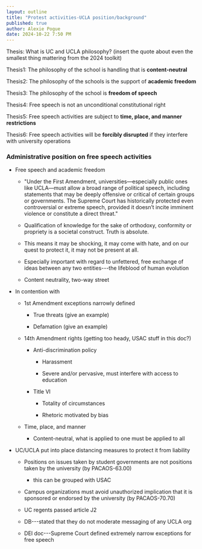 ```yaml
---
layout: outline
title: "Protest activities-UCLA position/background"
published: true
author: Alexie Pogue
date: 2024-10-22 7:50 PM
---
```


Thesis: What is UC and UCLA philosophy? (insert the quote about even the smallest thing mattering from the 2024 toolkit)

Thesis1: The philosophy of the school is handling that is **content-neutral**

Thesis2: The philosophy of the schools is the support of **academic freedom**

Thesis3: The philosophy of the school is **freedom of speech**

Thesis4: Free speech is not an unconditional constitutional right

Thesis5: Free speech activities are subject to **time, place, and manner restrictions**

Thesis6: Free speech activities will be **forcibly disrupted** if they interfere with university operations 


### Administrative position on free speech activities 

- Free speech and academic freedom 

	- "Under the First Amendment, universities—especially public ones like UCLA—must allow a broad range of political speech, including statements that may be deeply offensive or critical of certain groups or governments. The Supreme Court has historically protected even controversial or extreme speech, provided it doesn’t incite imminent violence or constitute a direct threat."
	
	- Qualification of knowledge for the sake of orthodoxy, conformity or propriety is a societal construct. Truth is absolute.

	- This means it may be shocking, it may come with hate, and on our quest to protect it, it may not be present at all.

	- Especially important with regard to unfettered, free exchange of ideas between any two entities---the lifeblood of human evolution

	- Content neutrality, two-way street 

- In contention with 

	- 1st Amendment exceptions narrowly defined

		- True threats (give an example)

		- Defamation (give an example)

	- 14th Amendment rights (getting too heady, USAC stuff in this doc?)

		- Anti-discrimination policy

			- Harassment 

			- Severe and/or pervasive, must interfere with access to education 

		- Title VI 

			- Totality of circumstances

			- Rhetoric motivated by bias

	- Time, place, and manner

		- Content-neutral, what is applied to one must be applied to all

- UC/UCLA put into place distancing measures to protect it from liability

	- Positions on issues taken by student governments are not positions taken by the university (by PACAOS-63.00)

		- this can be grouped with USAC

	- Campus organizations must avoid unauthorized implication that it is sponsored or endorsed by the university (by PACAOS-70.70)

	- UC regents passed article J2

	- DB---stated that they do not moderate messaging of any UCLA org

	- DEI doc---Supreme Court defined extremely narrow exceptions for free speech






